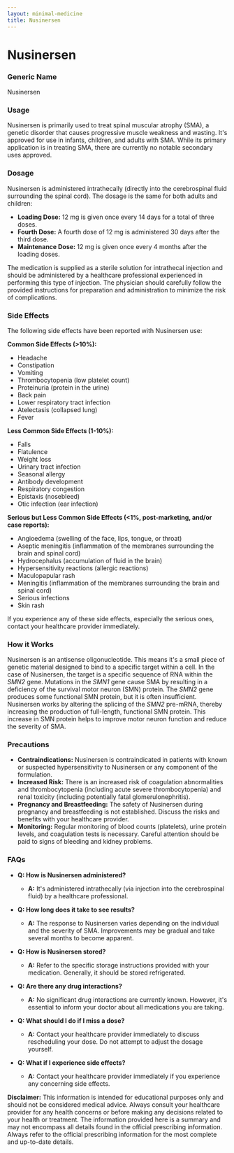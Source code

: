 ```yaml
---
layout: minimal-medicine
title: Nusinersen
---
```


# Nusinersen
### Generic Name
Nusinersen

### Usage
Nusinersen is primarily used to treat spinal muscular atrophy (SMA), a genetic disorder that causes progressive muscle weakness and wasting.  It's approved for use in infants, children, and adults with SMA.  While its primary application is in treating SMA, there are currently no notable secondary uses approved.

### Dosage
Nusinersen is administered intrathecally (directly into the cerebrospinal fluid surrounding the spinal cord).  The dosage is the same for both adults and children:

* **Loading Dose:** 12 mg is given once every 14 days for a total of three doses.
* **Fourth Dose:** A fourth dose of 12 mg is administered 30 days after the third dose.
* **Maintenance Dose:** 12 mg is given once every 4 months after the loading doses.

The medication is supplied as a sterile solution for intrathecal injection and should be administered by a healthcare professional experienced in performing this type of injection.  The physician should carefully follow the provided instructions for preparation and administration to minimize the risk of complications.

### Side Effects
The following side effects have been reported with Nusinersen use:

**Common Side Effects (>10%):**

* Headache
* Constipation
* Vomiting
* Thrombocytopenia (low platelet count)
* Proteinuria (protein in the urine)
* Back pain
* Lower respiratory tract infection
* Atelectasis (collapsed lung)
* Fever

**Less Common Side Effects (1-10%):**

* Falls
* Flatulence
* Weight loss
* Urinary tract infection
* Seasonal allergy
* Antibody development
* Respiratory congestion
* Epistaxis (nosebleed)
* Otic infection (ear infection)


**Serious but Less Common Side Effects (<1%, post-marketing, and/or case reports):**

* Angioedema (swelling of the face, lips, tongue, or throat)
* Aseptic meningitis (inflammation of the membranes surrounding the brain and spinal cord)
* Hydrocephalus (accumulation of fluid in the brain)
* Hypersensitivity reactions (allergic reactions)
* Maculopapular rash
* Meningitis (inflammation of the membranes surrounding the brain and spinal cord)
* Serious infections
* Skin rash

If you experience any of these side effects, especially the serious ones, contact your healthcare provider immediately.


### How it Works
Nusinersen is an antisense oligonucleotide.  This means it's a small piece of genetic material designed to bind to a specific target within a cell. In the case of Nusinersen, the target is a specific sequence of RNA within the *SMN2* gene.  Mutations in the *SMN1* gene cause SMA by resulting in a deficiency of the survival motor neuron (SMN) protein.  The *SMN2* gene produces some functional SMN protein, but it is often insufficient.  Nusinersen works by altering the splicing of the *SMN2* pre-mRNA, thereby increasing the production of full-length, functional SMN protein.  This increase in SMN protein helps to improve motor neuron function and reduce the severity of SMA.


### Precautions
* **Contraindications:** Nusinersen is contraindicated in patients with known or suspected hypersensitivity to Nusinersen or any component of the formulation.
* **Increased Risk:**  There is an increased risk of coagulation abnormalities and thrombocytopenia (including acute severe thrombocytopenia) and renal toxicity (including potentially fatal glomerulonephritis).
* **Pregnancy and Breastfeeding:** The safety of Nusinersen during pregnancy and breastfeeding is not established.  Discuss the risks and benefits with your healthcare provider.
* **Monitoring:** Regular monitoring of blood counts (platelets), urine protein levels, and coagulation tests is necessary.  Careful attention should be paid to signs of bleeding and kidney problems.

### FAQs

* **Q: How is Nusinersen administered?**
    * **A:**  It's administered intrathecally (via injection into the cerebrospinal fluid) by a healthcare professional.

* **Q: How long does it take to see results?**
    * **A:** The response to Nusinersen varies depending on the individual and the severity of SMA.  Improvements may be gradual and take several months to become apparent.

* **Q: How is Nusinersen stored?**
    * **A:** Refer to the specific storage instructions provided with your medication.  Generally, it should be stored refrigerated.

* **Q: Are there any drug interactions?**
    * **A:** No significant drug interactions are currently known. However, it's essential to inform your doctor about all medications you are taking.

* **Q:  What should I do if I miss a dose?**
    * **A:** Contact your healthcare provider immediately to discuss rescheduling your dose.  Do not attempt to adjust the dosage yourself.

* **Q: What if I experience side effects?**
    * **A:** Contact your healthcare provider immediately if you experience any concerning side effects.


**Disclaimer:** This information is intended for educational purposes only and should not be considered medical advice. Always consult your healthcare provider for any health concerns or before making any decisions related to your health or treatment.  The information provided here is a summary and may not encompass all details found in the official prescribing information.  Always refer to the official prescribing information for the most complete and up-to-date details.
